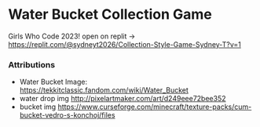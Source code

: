 # Water Bucket Collection Game
Girls Who Code 2023!
open on replit -> https://replit.com/@sydneyt2026/Collection-Style-Game-Sydney-T?v=1 

###  Attributions
- Water Bucket Image: https://tekkitclassic.fandom.com/wiki/Water_Bucket
- water drop img
http://pixelartmaker.com/art/d249eee72bee352
- bucket img
https://www.curseforge.com/minecraft/texture-packs/cum-bucket-vedro-s-konchoj/files
